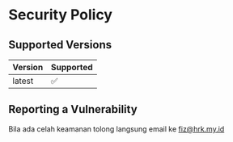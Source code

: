 # Security Policy

## Supported Versions

| Version | Supported          |
| ------- | ------------------ |
| latest  | :white_check_mark: |

## Reporting a Vulnerability

Bila ada celah keamanan tolong langsung email ke fiz@hrk.my.id
